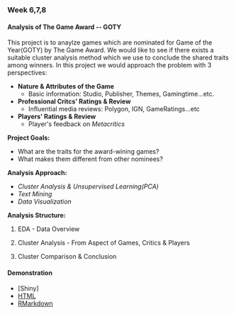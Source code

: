 ### Week 6,7,8

#### Analysis of The Game Award -- GOTY
 
This project is to anaylze games which are nominated for Game of the Year(GOTY) by The Game Award. We would like to see if there exists a suitable cluster analysis method which we use to conclude the shared traits among winners. In this project we would approach the problem with 3 perspectives:

* **Nature & Attributes of the Game**
    + Basic information: Studio, Publisher, Themes, Gamingtime...etc.
* **Professional Critcs' Ratings & Review**
    + Influential media reviews: Polygon, IGN, GameRatings...etc
* **Players' Ratings & Review**
    + Player's feedback on *Metacritics*

**Project Goals:**

* What are the traits for the award-wining games?
* What makes them different from other nominees?

**Analysis Approach:**

* _Cluster Analysis & Unsupervised Learning(PCA)_
* _Text Mining_
* _Data Visualization_

**Analysis Structure:**

1. EDA - Data Overview

2. Cluster Analysis - From Aspect of Games, Critics & Players

3. Cluster Comparison & Conclusion

#### Demonstration
* [Shiny]
* [HTML](https://graduatecrisis.github.io/CSX-Data-Science/wk6,7,8/Midterm_project_GOTY.html)
* [RMarkdown](https://github.com/graduatecrisis/CSX-Data-Science/blob/master/wk6%2C7%2C8/Midterm%20project_GOTY.Rmd)
